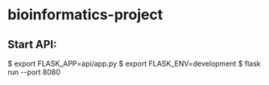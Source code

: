 # bioinformatics-project

## Start API:

$ export FLASK_APP=api/app.py
$ export FLASK_ENV=development
$ flask run --port 8080